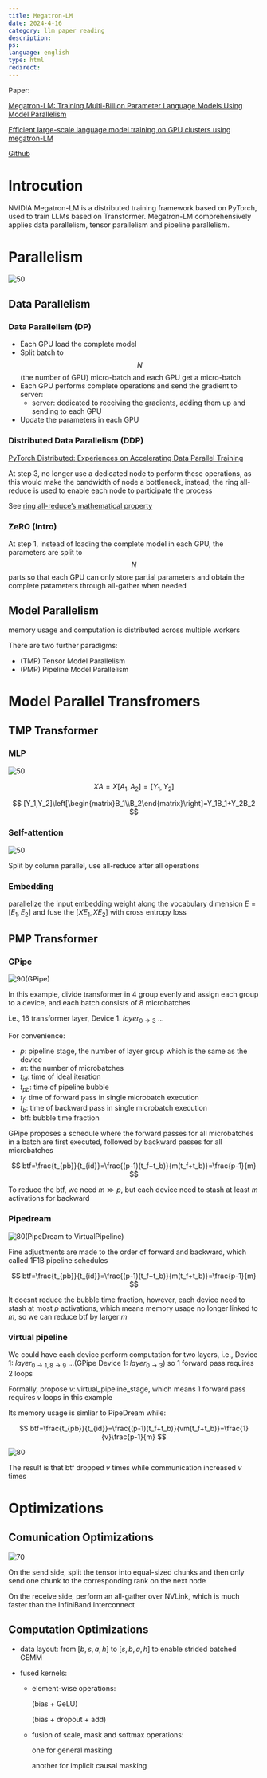 ```yaml
---
title: Megatron-LM
date: 2024-4-16
category: llm paper reading
description:
ps:
language: english
type: html
redirect:
---
```



Paper: 

<a href="https://arxiv.org/pdf/1909.08053.pdf">Megatron-LM: Training Multi-Billion Parameter Language Models Using Model Parallelism</a>

<a href="https://doi.org/10.1145/3458817.3476209">Efficient large-scale language model training on GPU clusters using megatron-LM</a>

<a href="https://github.com/NVIDIA/Megatron-LM">Github</a>

# Introcution

NVIDIA Megatron-LM is a distributed training framework based on PyTorch, used to train LLMs based on Transformer. Megatron-LM comprehensively applies data parallelism, tensor parallelism and pipeline parallelism.

# Parallelism

![50](./pic/llmframework/megatron/parallel.png)

## Data Parallelism

### Data Parallelism (DP)

- Each GPU load the complete model
- Split batch to $$N$$ (the number of GPU) micro-batch and each GPU get a micro-batch
- Each GPU performs complete operations and send the gradient to server:
  - server: dedicated to receiving the gradients, adding them up and sending to each GPU
- Update the parameters in each GPU

### Distributed Data Parallelism (DDP)

<a href="https://arxiv.org/pdf/2006.15704.pdf">PyTorch Distributed: Experiences on Accelerating Data Parallel Training</a>

At step 3, no longer use a dedicated node to perform these operations, as this would make the bandwidth of node a bottleneck, instead,  the ring all-reduce is used to enable each node to participate the process

See <a href="https://oneflow2020.medium.com/how-to-derive-ring-all-reduces-mathematical-property-step-by-step-9951500db96">ring all-reduce’s mathematical property</a>

### ZeRO (Intro)

At step 1, instead of loading the complete model in each GPU, the parameters are split to $$N$$ parts so that each GPU can only store partial parameters and obtain the complete patameters through all-gather when needed

## Model Parallelism

memory usage and computation is distributed across multiple workers

There are two further paradigms:

- (TMP) Tensor Model Parallelism
- (PMP) Pipeline Model Parallelism

# Model Parallel Transfromers

## TMP Transformer

### MLP

![50](./pic/llmframework/megatron/mlp.png)

$$
XA = X[A_1,A_2]=[Y_1,Y_2]
$$

$$
[Y_1,Y_2]\left[\begin{matrix}B_1\\B_2\end{matrix}\right]=Y_1B_1+Y_2B_2
$$

### Self-attention

![50](./pic/llmframework/megatron/attn.png)

Split by column parallel, use all-reduce after all operations

### Embedding

parallelize the input embedding weight along the vocabulary dimension $E=[E_1,E_2]$ and fuse the $[XE_1,XE_2]$ with cross entropy loss

## PMP Transformer

### GPipe

![90](./pic/llmframework/megatron/gpipe.png)(GPipe)

In this example, divide transformer in 4 group evenly and assign each group to a device, and each batch consists of 8 microbatches

i.e., 16 transformer layer, Device 1: $layer_{0\to3}$ ...

For convenience: 

- $p$: pipeline stage, the number of layer group which is the same as the device
- $m$: the number of microbatches
- $t_{id}$: time of ideal iteration
- $t_{pb}$: time of pipeline bubble
- $t_f$: time of forward pass in single microbatch execution
- $t_b$: time of backward pass in single microbatch execution
- btf: bubble time fraction

GPipe proposes a schedule where the forward passes for all microbatches in a batch are first executed, followed by backward passes for all microbatches

$$
btf=\frac{t_{pb}}{t_{id}}=\frac{(p-1)(t_f+t_b)}{m(t_f+t_b)}=\frac{p-1}{m}
$$

To reduce the btf, we need $m\gg p$, but each device need to stash at least $m$ activations for backward

### Pipedream

![80](./pic/llmframework/megatron/vp.png)(PipeDream to VirtualPipeline)

Fine adjustments are made to the order of forward and backward, which called 1F1B pipeline schedules

$$
btf=\frac{t_{pb}}{t_{id}}=\frac{(p-1)(t_f+t_b)}{m(t_f+t_b)}=\frac{p-1}{m}
$$

It doesnt reduce the bubble time fraction, however, each device need to stash at most $p$ activations, which means memory usage no longer linked to $m$, so we can reduce btf by larger $m$

### virtual pipeline

We could have each device perform computation for two layers, i.e., Device 1: $layer_{0\to1,8\to 9}$ ...(GPipe Device 1: $layer_{0\to 3}$) so 1 forward pass requires 2 loops

Formally, propose $v$: virtual_pipeline_stage, which means 1 forward pass requires $v$ loops in this example

Its memory usage is simliar to PipeDream while:

$$
btf=\frac{t_{pb}}{t_{id}}=\frac{(p-1)(t_f+t_b)}{vm(t_f+t_b)}=\frac{1}{v}\frac{p-1}{m}
$$

![80](./pic/llmframework/megatron/vp2.png)

The result is that btf dropped $v$ times while communication increased $v$ times

# Optimizations

## Comunication Optimizations

![70](./pic/llmframework/megatron/copt.png)

On the send side, split the tensor into equal-sized chunks and then only send one chunk to the corresponding rank on the next node

On the receive side, perform an all-gather over NVLink, which is much faster than the InfiniBand Interconnect

## Computation Optimizations

- data layout: from $[b,s,a,h]$ to $[s,b,a,h]$ to enable strided batched GEMM

- fused kernels: 

  - element-wise operations:

    (bias + GeLU)

    (bias + dropout + add)

  - fusion of scale, mask and softmax operations:

    one for general masking

    another for implicit causal masking

